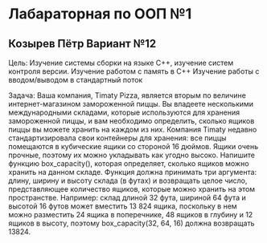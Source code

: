 # Лабараторная по ООП №1
## Козырев Пётр Вариант №12

Цель:
Изучение системы сборки на языке C++, изучение систем контроля версии.
Изучение работом с память в C++
Изучение работы с вводом/выводом в стандартный поток

Задача:
Ваша компания, Timaty Pizza, является вторым по величине интернет-магазином замороженной
пиццы. Вы владеете несколькими международными складами, которые используются для
хранения замороженной пиццы, и вам необходимо определить, сколько ящиков пиццы вы можете
хранить на каждом из них.
Компания Timaty недавно стандартизировала свои контейнеры для хранения: все пиццы
помещаются в кубические ящики со стороной 16 дюймов. Ящики очень прочные, поэтому их
можно укладывать как угодно высоко.
Напишите функцию box_capacity(), которая определяет, сколько ящиков можно хранить на
данном складе. Функция должна принимать три аргумента: длину, ширину и высоту склада (в
футах) и возвращать целое число, представляющее количество ящиков, которые можно хранить
на этом пространстве.
Например: склад длиной 32 фута, шириной 64 фута и высотой 16 футов может вместить 13 824
ящика, поскольку в нем можно разместить 24 ящика в поперечнике, 48 ящиков в глубину и 12
ящиков в высоту, поэтому box_capacity(32, 64, 16) должна возвращать 13824.
